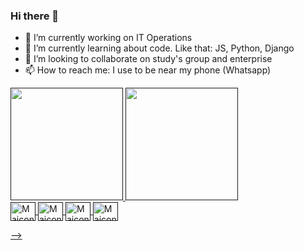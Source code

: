### Hi there 👋



- 🔭 I’m currently working on IT Operations
- 🌱 I’m currently learning about code. Like that: JS, Python, Django
- 👯 I’m looking to collaborate on study's group and enterprise
- 📫 How to reach me: I use to be near my phone (Whatsapp)
<div>
  <a href="">
  <img height="180em" src="https://github-readme-stats.vercel.app/api?username=borbabeats&theme=nord&show_icons=true&hide_border=true"/>
  <img height="180em" src="https://github-readme-stats.vercel.app/api/top-langs/?username=borbabeats&theme=nord&layout=compact&langs_count=5&hide_border=true"/>
</div)
<div style='display: inline_block'><br>
    <img align='center' alt='Maicon-Python' height='30' width='40' src='https://img.shields.io/badge/Python-3776AB?style=for-the-badge&logo=python&logoColor=white'>
    <img align='center' alt='Maicon-Js' height='30' width='40' src='https://img.shields.io/badge/JavaScript-F7DF1E?style=for-the-badge&logo=javascript&logoColor=black'>
    <img align='center' alt='Maicon-html' height='30' width='40' src='https://img.shields.io/badge/HTML5-E34F26?style=for-the-badge&logo=html5&logoColor=white'>
    <img align='center' alt='Maicon-css' height='30' width='40' src='https://img.shields.io/badge/CSS3-1572B6?style=for-the-badge&logo=css3&logoColor=white'>
         


-->
